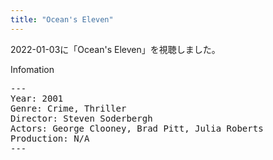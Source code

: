 ```yaml
---
title: "Ocean's Eleven"
---
```

2022-01-03に「Ocean's Eleven」を視聴しました。

Infomation
<pre>
---
Year: 2001
Genre: Crime, Thriller
Director: Steven Soderbergh
Actors: George Clooney, Brad Pitt, Julia Roberts
Production: N/A
---
</pre>